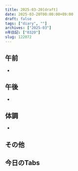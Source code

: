 ```yaml
---
title: 2025-03-20[draft]
date: 2025-03-20T00:00:00+09:00
draft: false
tags: ["diary", ""]
archives: ["2025-03"]
n年日記: ["0320"]
slug: 122072
---
```

## 午前
- 
## 午後
- 
## 体調
- 
## その他
## 今日のTabs